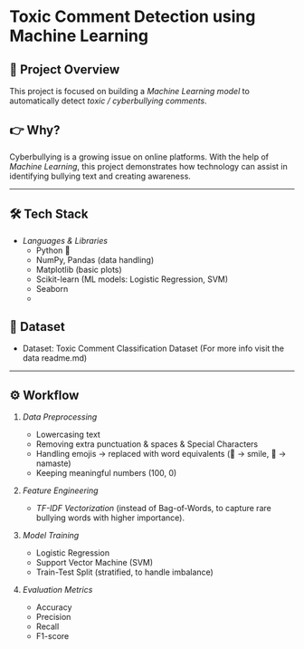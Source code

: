 # Toxic Comment Detection using Machine Learning  

## 📌 Project Overview  
This project is focused on building a *Machine Learning model* to automatically detect *toxic / cyberbullying comments*.  

## 👉 Why?  
Cyberbullying is a growing issue on online platforms. With the help of *Machine Learning*, this project demonstrates how technology can assist in identifying bullying text and creating awareness.  

---

## 🛠 Tech Stack  
- *Languages & Libraries*  
  - Python 🐍  
  - NumPy, Pandas (data handling)  
  - Matplotlib (basic plots)  
  - Scikit-learn (ML models: Logistic Regression, SVM)  
  - Seaborn
  - 
## 📂 Dataset  
- Dataset: Toxic Comment Classification Dataset (For more info visit the data readme.md)  

---

## ⚙ Workflow  

1. *Data Preprocessing*  
   - Lowercasing text  
   - Removing extra punctuation & spaces & Special Characters 
   - Handling emojis → replaced with word equivalents (🙂 → smile, 🙏 → namaste)  
   - Keeping meaningful numbers (100, 0)  

2. *Feature Engineering*  
   - *TF-IDF Vectorization* (instead of Bag-of-Words, to capture rare bullying words with higher importance).  

3. *Model Training*  
   - Logistic Regression  
   - Support Vector Machine (SVM)  
   - Train-Test Split (stratified, to handle imbalance)  

4. *Evaluation Metrics*  
   - Accuracy  
   - Precision  
   - Recall  
   - F1-score  

